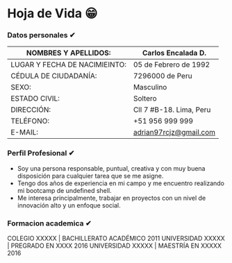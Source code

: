 # Hoja de Vida 😁

### Datos personales ✔

| NOMBRES Y APELLIDOS: |	Carlos Encalada D.|
| - | - |
| LUGAR Y FECHA DE NACIMIEINTO:|		05 de Febrero de 1992|
| CÉDULA DE CIUDADANÍA:|			7296000 de Peru|
| SEXO:		|				Masculino|
| ESTADO CIVIL:|				Soltero|
| DIRECCIÓN:	 |  				Cll 7 #B-18. Lima, Peru|
| TELÉFONO:|					+51 956 999 999|
| E-MAIL:     |  adrian97rcjz@gmail.com  |       



### Perfil Profesional ✔
- Soy una persona responsable, puntual, creativa y con muy buena disposición para cualquier tarea que se me asigne. 
- Tengo dos años de experiencia en mi campo y me encuentro realizando mi bootcamp de undefined shell.
- Me interesa principalmente, trabajar en proyectos con un nivel de innovación alto y un enfoque social.


### Formacion academica ✔
COLEGIO XXXXX | BACHILLERATO ACADÉMICO
2011
UNIVERSIDAD XXXXX | PREGRADO EN XXXX
2016
UNIVERSIDAD XXXXX | MAESTRÍA EN XXXXX
2016
